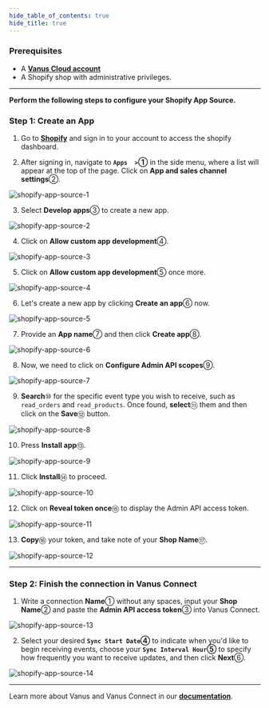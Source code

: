 ```yaml
--- 
hide_table_of_contents: true
hide_title: true
---
```


### Prerequisites

- A [**Vanus Cloud account**](https://cloud.vanus.ai)
- A Shopify shop with administrative privileges.

---

**Perform the following steps to configure your Shopify App Source.**

### Step 1: Create an App

1. Go to [**Shopify**](https://shopify.com) and sign in to your account to access the shopify dashboard.

2. After signing in, navigate to **`Apps  >`①** in the side menu, where a list will appear at the top of the page. Click on **App and sales channel settings**②.

![shopify-app-source-1](images/shopify-app-source-1.webp)

3. Select **Develop apps**③ to create a new app.

![shopify-app-source-2](images/shopify-app-source-2.webp)

4. Click on **Allow custom app development**④.

![shopify-app-source-3](images/shopify-app-source-3.webp)

5. Click on **Allow custom app development**⑤ once more.

![shopify-app-source-4](images/shopify-app-source-4.webp)

6. Let's create a new app by clicking **Create an app**⑥ now.

![shopify-app-source-5](images/shopify-app-source-5.webp)

7. Provide an **App name**⑦ and then click **Create app**⑧.

![shopify-app-source-6](images/shopify-app-source-6.webp)

8. Now, we need to click on **Configure Admin API scopes**⑨.

![shopify-app-source-7](images/shopify-app-source-7.webp)

9. **Search**⑩ for the specific event type you wish to receive, such as `read_orders` and `read_products`. Once found, **select**⑪ them and then click on the **Save**⑫ button.

![shopify-app-source-8](images/shopify-app-source-8.webp)

10. Press **Install app**⑬.

![shopify-app-source-9](images/shopify-app-source-9.webp)

11. Click **Install**⑭ to proceed.

![shopify-app-source-10](images/shopify-app-source-10.webp)

12. Click on **Reveal token once**⑮ to display the Admin API access token.

![shopify-app-source-11](images/shopify-app-source-11.webp)

13. **Copy**⑯ your token, and take note of your **Shop Name**⑰.

![shopify-app-source-12](images/shopify-app-source-12.webp)

---

### Step 2: Finish the connection in Vanus Connect

1. Write a connection **Name**① without any spaces, input your **Shop Name**② and paste the **Admin API access token**③ into Vanus Connect.

![shopify-app-source-13](images/shopify-app-source-13.webp)

2. Select your desired **`Sync Start Date`④** to indicate when you'd like to begin receiving events, choose your **`Sync Interval Hour`⑤** to specify how frequently you want to receive updates, and then click **Next**⑥.

![shopify-app-source-14](images/shopify-app-source-14.webp)

---

Learn more about Vanus and Vanus Connect in our [**documentation**](https://docs.vanus.ai).
